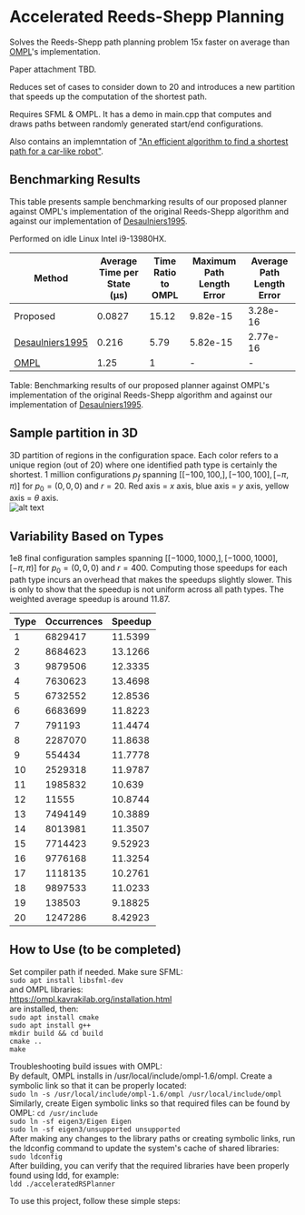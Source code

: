 # Accelerated Reeds-Shepp Planning

Solves the Reeds-Shepp path planning problem 15x faster on average than [OMPL]'s implementation.

Paper attachment TBD.

Reduces set of cases to consider down to 20 and introduces a new partition that speeds up the computation of the shortest path.

Requires SFML & OMPL. It has a demo in main.cpp that computes and draws paths between randomly generated start/end configurations.

Also contains an implemntation of ["An efficient algorithm to find a shortest path for a car-like robot"].

## Benchmarking Results

This table presents sample benchmarking results of our proposed planner against OMPL's implementation of the original Reeds-Shepp algorithm and against our implementation of [Desaulniers1995].

Performed on idle Linux Intel i9-13980HX.

| Method            | Average Time per State (µs) | Time Ratio to OMPL | Maximum Path Length Error | Average Path Length Error |
| ----------------- | --------------------------- | ------------------ | ------------------------- | ------------------------- |
| Proposed          | 0.0827                      | 15.12              | 9.82e-15                  | 3.28e-16                  |
| [Desaulniers1995] | 0.216                       | 5.79               | 5.82e-15                  | 2.77e-16                  |
| [OMPL]            | 1.25                        | 1                  | -                         | -                         |

Table: Benchmarking results of our proposed planner against OMPL's implementation of the original Reeds-Shepp algorithm and against our implementation of [Desaulniers1995].

[Desaulniers1995]: https://ieeexplore.ieee.org/document/478429
[OMPL]: https://ompl.kavrakilab.org/ReedsSheppStateSpace_8cpp_source.html
["An efficient algorithm to find a shortest path for a car-like robot"]: https://ieeexplore.ieee.org/document/478429

## Sample partition in 3D

3D partition of regions in the configuration space. Each color refers to a unique region (out of 20) where one identified path type is certainly the shortest. 1 million configurations $p_{f}$ spanning $\big[ [-100,100,], [-100,100], [-\pi,\pi)\big]$ for $p_{0} = (0,0,0)$ and $r = 20$. Red axis = $x$ axis, blue axis = $y$ axis, yellow axis = $\theta$ axis. <br>
![alt text](https://github.com/IbrahimSquared/accelerated-RS-planner/blob/master/samples/3D_cases_cropped.png) <br>

## Variability Based on Types

1e8 final configuration samples spanning $\big[ [-1000,1000,], [-1000,1000], [-\pi,\pi)\big]$ for $p_{0} = (0,0,0)$ and $r = 400$.
Computing those speedups for each path type incurs an overhead that makes the speedups slightly slower. This is only to show that the speedup is not uniform across all path types.
The weighted average speedup is around 11.87.

| Type | Occurrences | Speedup |
| ---- | ----------- | ------- |
| 1    | 6829417     | 11.5399 |
| 2    | 8684623     | 13.1266 |
| 3    | 9879506     | 12.3335 |
| 4    | 7630623     | 13.4698 |
| 5    | 6732552     | 12.8536 |
| 6    | 6683699     | 11.8223 |
| 7    | 791193      | 11.4474 |
| 8    | 2287070     | 11.8638 |
| 9    | 554434      | 11.7778 |
| 10   | 2529318     | 11.9787 |
| 11   | 1985832     | 10.639  |
| 12   | 11555       | 10.8744 |
| 13   | 7494149     | 10.3889 |
| 14   | 8013981     | 11.3507 |
| 15   | 7714423     | 9.52923 |
| 16   | 9776168     | 11.3254 |
| 17   | 1118135     | 10.2761 |
| 18   | 9897533     | 11.0233 |
| 19   | 138503      | 9.18825 |
| 20   | 1247286     | 8.42923 |

## How to Use (to be completed)

Set compiler path if needed. Make sure SFML: <br>
`sudo apt install libsfml-dev` <br>
and OMPL libraries: <br>
https://ompl.kavrakilab.org/installation.html <br>
are installed, then: <br>
`sudo apt install cmake` <br>
`sudo apt install g++` <br>
`mkdir build && cd build` <br>
`cmake ..` <br>
`make`

Troubleshooting build issues with OMPL: <br>
By default, OMPL installs in /usr/local/include/ompl-1.6/ompl. Create a symbolic link so that it can be properly located: <br>
`sudo ln -s /usr/local/include/ompl-1.6/ompl /usr/local/include/ompl` <br>
Similarly, create Eigen symbolic links so that required files can be found by OMPL:
`cd /usr/include` <br>
`sudo ln -sf eigen3/Eigen Eigen` <br>
`sudo ln -sf eigen3/unsupported unsupported` <br>
After making any changes to the library paths or creating symbolic links, run the ldconfig command to update the system's cache of shared libraries: <br>
`sudo ldconfig` <br>
After building, you can verify that the required libraries have been properly found using ldd, for example: <br>
`ldd ./acceleratedRSPlanner` <br>

To use this project, follow these simple steps: <br>
